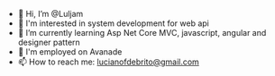 - 👋 Hi, I’m @Luljam
- 👀 I'm interested in system development for web api
- 🌱 I’m currently learning Asp Net Core MVC, javascript, angular and designer pattern
- 💞️ I'm employed on Avanade
- 📫 How to reach me: lucianofdebrito@gmail.com

<!---
Luljam/Luljam is a ✨ special ✨ repository because its `README.md` (this file) appears on your GitHub profile.
You can click the Preview link to take a look at your changes.
--->
